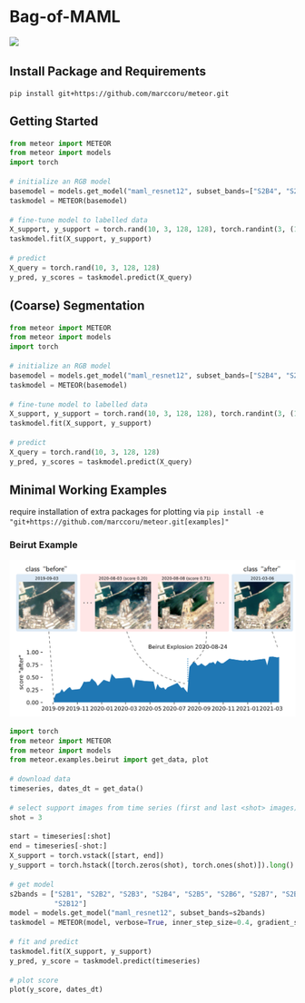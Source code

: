 # Bag-of-MAML

![](https://github.com/marccoru/meteor/actions/workflows/python-package-conda.yml/badge.svg)

## Install Package and Requirements

```commandline
pip install git+https://github.com/marccoru/meteor.git
```

## Getting Started

```python
from meteor import METEOR
from meteor import models
import torch

# initialize an RGB model
basemodel = models.get_model("maml_resnet12", subset_bands=["S2B4", "S2B3", "S2B2"])
taskmodel = METEOR(basemodel)

# fine-tune model to labelled data
X_support, y_support = torch.rand(10, 3, 128, 128), torch.randint(3, (10,))
taskmodel.fit(X_support, y_support)

# predict
X_query = torch.rand(10, 3, 128, 128)
y_pred, y_scores = taskmodel.predict(X_query)
```

## (Coarse) Segmentation

```python
from meteor import METEOR
from meteor import models
import torch

# initialize an RGB model
basemodel = models.get_model("maml_resnet12", subset_bands=["S2B4", "S2B3", "S2B2"], segmentation=True)
taskmodel = METEOR(basemodel)

# fine-tune model to labelled data
X_support, y_support = torch.rand(10, 3, 128, 128), torch.randint(3, (10, 128, 128))
taskmodel.fit(X_support, y_support)

# predict
X_query = torch.rand(10, 3, 128, 128)
y_pred, y_scores = taskmodel.predict(X_query)
```


## Minimal Working Examples 

require installation of extra packages for plotting via `pip install -e "git+https://github.com/marccoru/meteor.git[examples]"`

### Beirut Example

![](doc/beirut.png)

```python
import torch
from meteor import METEOR
from meteor import models
from meteor.examples.beirut import get_data, plot

# download data
timeseries, dates_dt = get_data()

# select support images from time series (first and last <shot> images)
shot = 3

start = timeseries[:shot]
end = timeseries[-shot:]
X_support = torch.vstack([start, end])
y_support = torch.hstack([torch.zeros(shot), torch.ones(shot)]).long()

# get model
s2bands = ["S2B1", "S2B2", "S2B3", "S2B4", "S2B5", "S2B6", "S2B7", "S2B8", "S2B8A", "S2B9", "S2B10", "S2B11",
           "S2B12"]
model = models.get_model("maml_resnet12", subset_bands=s2bands)
taskmodel = METEOR(model, verbose=True, inner_step_size=0.4, gradient_steps=20)

# fit and predict
taskmodel.fit(X_support, y_support)
y_pred, y_score = taskmodel.predict(timeseries)

# plot score
plot(y_score, dates_dt)
```
